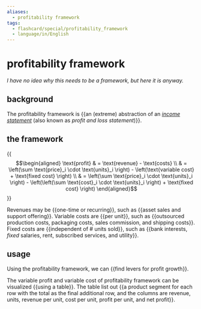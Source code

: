 ```yaml
---
aliases:
  - profitability framework
tags:
  - flashcard/special/profitability_framework
  - language/in/English
---
```


# profitability framework

_I have no idea why this needs to be a framework, but here it is anyway._

## background

The profitability framework is {{an (extreme) abstraction of an _[income statement](../general/income%20statement.md)_ (also known as _profit and loss statement_)}}. <!--SR:!2024-08-14,42,290-->

## the framework

{{$$\begin{aligned} \text{profit} & = \text{revenue} - \text{costs} \\ & = \left(\sum \text{price}_i \cdot \text{units}_i \right) - \left(\text{variable cost} + \text{fixed cost} \right) \\ & = \left(\sum \text{price}_i \cdot \text{units}_i \right) - \left(\left(\sum \text{cost}_i \cdot \text{units}_i \right) + \text{fixed cost} \right) \end{aligned}$$}} <!--SR:!2024-10-05,76,270-->

Revenues may be {{one-time or recurring}}, such as {{asset sales and support offering}}. Variable costs are {{per unit}}, such as {{outsourced production costs, packaging costs, sales commission, and shipping costs}}. Fixed costs are {{independent of # units sold}}, such as {{bank interests, _fixed_ salaries, rent, subscribed services, and utility}}. <!--SR:!2024-09-05,63,310!2024-08-19,48,310!2024-11-15,99,290!2024-08-27,26,250!2024-08-13,41,290!2024-09-04,52,250-->

## usage

Using the profitability framework, we can {{find levers for profit growth}}. <!--SR:!2024-09-09,66,310-->

The variable profit and variable cost of profitability framework can be visualized {{using a table}}. The table list out {{a product segment for each row with the total as the final additional row, and the columns are revenue, units, revenue per unit, cost per unit, profit per unit, and net profit}}. <!--SR:!2024-08-31,60,310!2024-09-06,52,250-->
